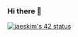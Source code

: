 ### Hi there 👋

[![jaeskim's 42 status](https://badge42.herokuapp.com/api/stats/otaishi?cursus=42cursus)](https://github.com/JaeSeoKim/badge42)

<!--
**ohtaketaishi/ohtaketaishi** is a ✨ _special_ ✨ repository because its `README.md` (this file) appears on your GitHub profile.

Here are some ideas to get you started:

- 🔭 I’m currently working on ...
- 🌱 I’m currently learning ...
- 👯 I’m looking to collaborate on ...
- 🤔 I’m looking for help with ...
- 💬 Ask me about ...
- 📫 How to reach me: ...
- 😄 Pronouns: ...
- ⚡ Fun fact: ...
-->
